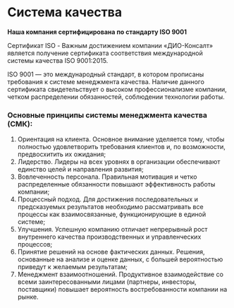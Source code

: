 # Система качества

**Наша компания сертифицирована по стандарту ISO 9001**

Сертификат ISO - Важным достижением компании «ДИО-Консалт» является получение сертификата соответствия международной системы качества ISO 9001:2015.

ISO 9001 — это международный стандарт, в котором прописаны требования к системе менеджмента качества. Наличие данного сертификата свидетельствует о высоком профессионализме компании, четком распределении обязанностей, соблюдении технологии работы.


### Основные принципы системы менеджмента качества (СМК):
1) Ориентация на клиента. Основное внимание уделяется тому, чтобы полностью удовлетворить требования клиентов и, по возможности, предвосхитить их ожидания;
2) Лидерство. Лидеры на всех уровнях в организации обеспечивают единство целей и направления развития;
3) Вовлеченность персонала. Правильная мотивация и четко распределенные обязанности повышают эффективность работы компании;
4) Процессный подход. Для достижения последовательных и предсказуемых результатов необходимо рассматривать все процессы как взаимосвязанные, функционирующие в единой системе;
5) Улучшения. Успешную компанию отличает непрерывный рост внутреннего качества производственных и управленческих процессов;
6) Принятие решений на основе фактических данных. Решения, основанные на анализе и оценке данных, с большей вероятностью приведут к желаемым результатам;
7) Менеджмент взаимоотношений. Продуктивное взаимодействие со всеми заинтересованными лицами (партнеры, инвесторы, поставщики) повышает вероятность востребованности компании на рынке.